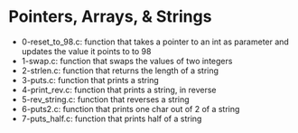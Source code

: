 # Pointers, Arrays, & Strings
* 0-reset_to_98.c: function that takes a pointer to an int as parameter and updates the value it points to to 98
* 1-swap.c: function that swaps the values of two integers
* 2-strlen.c: function that returns the length of a string
* 3-puts.c: function that prints a string
* 4-print_rev.c: function that prints a string, in reverse
* 5-rev_string.c: function that reverses a string
* 6-puts2.c: function that prints one char out of 2 of a string
* 7-puts_half.c: function that prints half of a string
